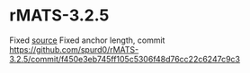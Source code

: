 # rMATS-3.2.5
Fixed [source](http://rnaseq-mats.sourceforge.net/)
Fixed anchor length, commit https://github.com/spurd0/rMATS-3.2.5/commit/f450e3eb745ff105c5306f48d76cc22c6247c9c3
